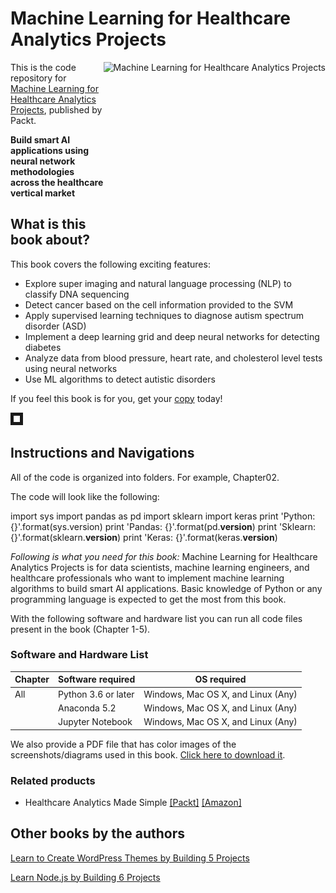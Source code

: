 # Machine Learning for Healthcare Analytics Projects

<a href="https://www.packtpub.com/big-data-and-business-intelligence/machine-learning-healthcare-analytics-projects?utm_source=github&utm_medium=repository&utm_campaign=9781789536591 "><img src="https://d255esdrn735hr.cloudfront.net/sites/default/files/imagecache/ppv4_main_book_cover/cover_8.png" alt="Machine Learning for Healthcare Analytics Projects" height="256px" align="right"></a>

This is the code repository for [Machine Learning for Healthcare Analytics Projects](https://www.packtpub.com/big-data-and-business-intelligence/machine-learning-healthcare-analytics-projects?utm_source=github&utm_medium=repository&utm_campaign=9781789536591), published by Packt.

**Build smart AI applications using neural network methodologies across the healthcare vertical market**

## What is this book about?

This book covers the following exciting features:
* Explore super imaging and natural language processing (NLP) to classify DNA sequencing 
* Detect cancer based on the cell information provided to the SVM 
* Apply supervised learning techniques to diagnose autism spectrum disorder (ASD) 
* Implement a deep learning grid and deep neural networks for detecting diabetes 
* Analyze data from blood pressure, heart rate, and cholesterol level tests using neural networks 
* Use ML algorithms to detect autistic disorders 

If you feel this book is for you, get your [copy](https://www.amazon.com/dp/1789536596) today!

<a href="https://www.packtpub.com/?utm_source=github&utm_medium=banner&utm_campaign=GitHubBanner"><img src="https://raw.githubusercontent.com/PacktPublishing/GitHub/master/GitHub.png" 
alt="https://www.packtpub.com/" border="5" /></a>

## Instructions and Navigations
All of the code is organized into folders. For example, Chapter02.

The code will look like the following:

import sys
import pandas as pd
import sklearn
import keras
print 'Python: {}'.format(sys.version)
print 'Pandas: {}'.format(pd.__version__)
print 'Sklearn: {}'.format(sklearn.__version__)
print 'Keras: {}'.format(keras.__version__)


*Following is what you need for this book:*
Machine Learning for Healthcare Analytics Projects is for data scientists, machine learning engineers, and healthcare professionals who want to implement machine learning algorithms to build smart AI applications. Basic knowledge of Python or any programming language is expected to get the most from this book.

With the following software and hardware list you can run all code files present in the book (Chapter 1-5).
### Software and Hardware List
| Chapter | Software required | OS required |
| -------- | ------------------------------------ | ----------------------------------- |
| All | Python 3.6 or later | Windows, Mac OS X, and Linux (Any) |
|  | Anaconda 5.2 | Windows, Mac OS X, and Linux (Any) |
|  | Jupyter Notebook | Windows, Mac OS X, and Linux (Any) |


We also provide a PDF file that has color images of the screenshots/diagrams used in this book. [Click here to download it](https://www.packtpub.com/sites/default/files/downloads/9781789536591_ColorImages.pdf).

### Related products
* Healthcare Analytics Made Simple  [[Packt]](https://www.packtpub.com/big-data-and-business-intelligence/healthcare-analytics-made-simple?utm_source=github&utm_medium=repository&utm_campaign=) [[Amazon]](https://www.amazon.com/dp/1787286703)

## Other books by the authors
[Learn to Create WordPress Themes by Building 5 Projects](https://www.packtpub.com/web-development/learn-create-wordpress-themes-building-5-projects?utm_source=github&utm_medium=repository&utm_campaign=9781787286641 )

[Learn Node.js by Building 6 Projects](https://www.packtpub.com/web-development/learn-nodejs-building-6-projects?utm_source=github&utm_medium=repository&utm_campaign=9781788293631 )
